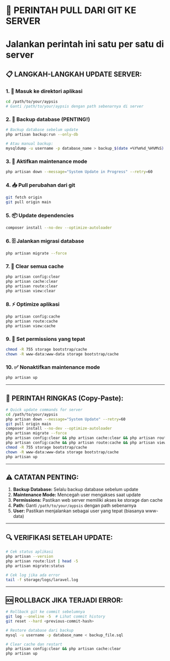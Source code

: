 # 🚀 PERINTAH PULL DARI GIT KE SERVER

# Jalankan perintah ini satu per satu di server

## 📋 LANGKAH-LANGKAH UPDATE SERVER:

### 1. 📁 Masuk ke direktori aplikasi

```bash
cd /path/to/your/aypsis
# Ganti /path/to/your/aypsis dengan path sebenarnya di server
```

### 2. 💾 Backup database (PENTING!)

```bash
# Backup database sebelum update
php artisan backup:run --only-db

# Atau manual backup:
mysqldump -u username -p database_name > backup_$(date +%Y%m%d_%H%M%S).sql
```

### 3. 🚧 Aktifkan maintenance mode

```bash
php artisan down --message="System Update in Progress" --retry=60
```

### 4. 📥 Pull perubahan dari git

```bash
git fetch origin
git pull origin main
```

### 5. 📦 Update dependencies

```bash
composer install --no-dev --optimize-autoloader
```

### 6. 🗄️ Jalankan migrasi database

```bash
php artisan migrate --force
```

### 7. 🧹 Clear semua cache

```bash
php artisan config:clear
php artisan cache:clear
php artisan route:clear
php artisan view:clear
```

### 8. ⚡ Optimize aplikasi

```bash
php artisan config:cache
php artisan route:cache
php artisan view:cache
```

### 9. 🔐 Set permissions yang tepat

```bash
chmod -R 755 storage bootstrap/cache
chown -R www-data:www-data storage bootstrap/cache
```

### 10. ✅ Nonaktifkan maintenance mode

```bash
php artisan up
```

---

## 🎯 PERINTAH RINGKAS (Copy-Paste):

```bash
# Quick update commands for server
cd /path/to/your/aypsis
php artisan down --message="System Update" --retry=60
git pull origin main
composer install --no-dev --optimize-autoloader
php artisan migrate --force
php artisan config:clear && php artisan cache:clear && php artisan route:clear && php artisan view:clear
php artisan config:cache && php artisan route:cache && php artisan view:cache
chmod -R 755 storage bootstrap/cache
chown -R www-data:www-data storage bootstrap/cache
php artisan up
```

---

## ⚠️ CATATAN PENTING:

1. **Backup Database:** Selalu backup database sebelum update
2. **Maintenance Mode:** Mencegah user mengakses saat update
3. **Permissions:** Pastikan web server memiliki akses ke storage dan cache
4. **Path:** Ganti `/path/to/your/aypsis` dengan path sebenarnya
5. **User:** Pastikan menjalankan sebagai user yang tepat (biasanya www-data)

---

## 🔍 VERIFIKASI SETELAH UPDATE:

```bash
# Cek status aplikasi
php artisan --version
php artisan route:list | head -5
php artisan migrate:status

# Cek log jika ada error
tail -f storage/logs/laravel.log
```

---

## 🆘 ROLLBACK JIKA TERJADI ERROR:

```bash
# Rollback git ke commit sebelumnya
git log --oneline -5  # Lihat commit history
git reset --hard <previous-commit-hash>

# Restore database dari backup
mysql -u username -p database_name < backup_file.sql

# Clear cache dan restart
php artisan config:clear && php artisan cache:clear
php artisan up
```
